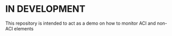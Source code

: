 # IN DEVELOPMENT

This repository is intended to act as a demo on how to monitor ACI and non-ACI elements
